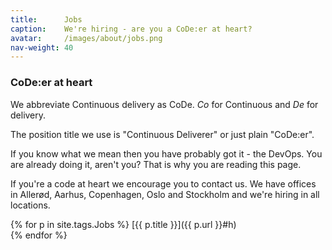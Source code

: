 ```yaml
---
title:      Jobs
caption:    We're hiring - are you a CoDe:er at heart?
avatar:     /images/about/jobs.png
nav-weight: 40
---
```


### CoDe:er at heart


We abbreviate Continuous delivery as CoDe. _Co_ for Continuous and _De_ for delivery.

The position title we use is "Continuous Deliverer" or just plain "CoDe:er".

If you know what we mean then you have probably got it - the DevOps. You are already doing it, aren't you? That is why you are reading this page.

If you're a code at heart we encourage you to contact us. We have offices in Allerød, Aarhus, Copenhagen, Oslo and Stockholm and we're hiring in all locations.

{% for p in site.tags.Jobs %}
  [{{ p.title }}]({{ p.url }}#h)<br>
{% endfor %}

